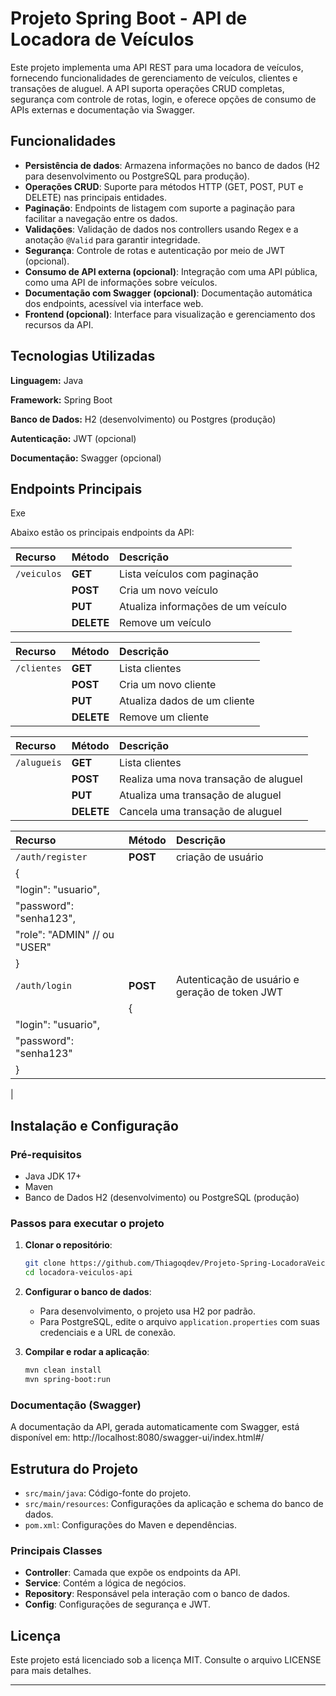 # Projeto Spring Boot - API de Locadora de Veículos

Este projeto implementa uma API REST para uma locadora de veículos, fornecendo funcionalidades de gerenciamento de veículos, clientes e transações de aluguel. A API suporta operações CRUD completas, segurança com controle de rotas, login, e oferece opções de consumo de APIs externas e documentação via Swagger.

## Funcionalidades

- **Persistência de dados**: Armazena informações no banco de dados (H2 para desenvolvimento ou PostgreSQL para produção).
- **Operações CRUD**: Suporte para métodos HTTP (GET, POST, PUT e DELETE) nas principais entidades.
- **Paginação**: Endpoints de listagem com suporte a paginação para facilitar a navegação entre os dados.
- **Validações**: Validação de dados nos controllers usando Regex e a anotação `@Valid` para garantir integridade.
- **Segurança**: Controle de rotas e autenticação por meio de JWT (opcional).
- **Consumo de API externa (opcional)**: Integração com uma API pública, como uma API de informações sobre veículos.
- **Documentação com Swagger (opcional)**: Documentação automática dos endpoints, acessível via interface web.
- **Frontend (opcional)**: Interface para visualização e gerenciamento dos recursos da API.

## Tecnologias Utilizadas
**Linguagem:** Java

**Framework:** Spring Boot

**Banco de Dados:** H2 (desenvolvimento) ou Postgres (produção)

**Autenticação:** JWT (opcional)

**Documentação:** Swagger (opcional)


## Endpoints Principais


Exe

Abaixo estão os principais endpoints da API:

| Recurso   | Método   | Descrição                |
| :-------- | :------- | :------------------------- |
| `/veiculos` | **GET** | Lista veículos com paginação |
|  | **POST** | Cria um novo veículo |
|  | **PUT** | Atualiza informações de um veículo |
|  | **DELETE** | Remove um veículo |

| Recurso   | Método   | Descrição                |
| :-------- | :------- | :------------------------- |
| `/clientes` | **GET** | Lista clientes |
|  | **POST** | Cria um novo cliente |
|  | **PUT** | Atualiza dados de um cliente |
|  | **DELETE** | Remove um cliente |

| Recurso   | Método   | Descrição                |
| :-------- | :------- | :------------------------- |
| `/alugueis` | **GET** | Lista clientes |
|  | **POST** | Realiza uma nova transação de aluguel |
|  | **PUT** | Atualiza uma transação de aluguel |
|  | **DELETE** | Cancela uma transação de aluguel |

| Recurso   | Método   | Descrição                |
| :-------- | :------- | :------------------------- |
| `/auth/register` | **POST** | criação de usuário |		
| {
|	"login": "usuario",
|	"password": "senha123",
|	"role": "ADMIN" // ou "USER"
|}
| `/auth/login` | **POST** | Autenticação de usuário e geração de token JWT |	
|	|	{
|	    "login": "usuario",
|	    "password": "senha123"
|	}
|		
## Instalação e Configuração

### Pré-requisitos

- Java JDK 17+
- Maven
- Banco de Dados H2 (desenvolvimento) ou PostgreSQL (produção)

### Passos para executar o projeto

1. **Clonar o repositório**:
   ```bash
   git clone https://github.com/Thiagoqdev/Projeto-Spring-LocadoraVeiculos.git
   cd locadora-veiculos-api
   ```

2. **Configurar o banco de dados**:
   - Para desenvolvimento, o projeto usa H2 por padrão.
   - Para PostgreSQL, edite o arquivo `application.properties` com suas credenciais e a URL de conexão.


3. **Compilar e rodar a aplicação**:
   ```bash
   mvn clean install
   mvn spring-boot:run
   ```

### Documentação (Swagger)

A documentação da API, gerada automaticamente com Swagger, está disponível em: http://localhost:8080/swagger-ui/index.html#/

## Estrutura do Projeto

- `src/main/java`: Código-fonte do projeto.
- `src/main/resources`: Configurações da aplicação e schema do banco de dados.
- `pom.xml`: Configurações do Maven e dependências.

### Principais Classes

- **Controller**: Camada que expõe os endpoints da API.
- **Service**: Contém a lógica de negócios.
- **Repository**: Responsável pela interação com o banco de dados.
- **Config**: Configurações de segurança e JWT.

## Licença

Este projeto está licenciado sob a licença MIT. Consulte o arquivo LICENSE para mais detalhes.

---
